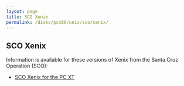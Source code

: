 ```yaml
---
layout: page
title: SCO Xenix
permalink: /disks/pcx86/unix/sco/xenix/
---
```


SCO Xenix
---------

Information is available for these versions of Xenix from the Santa Cruz Operation (SCO):

* [SCO Xenix for the PC XT](8086/)
